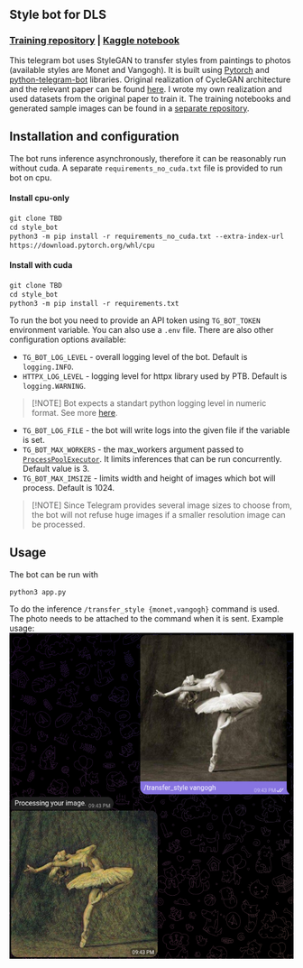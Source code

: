 ## Style bot for DLS
### [Training repository](https://example.com) | [Kaggle notebook](https://www.kaggle.com/code/kb7354/cyclegan/notebook)
This telegram bot uses StyleGAN to transfer styles from paintings to photos (available styles are Monet and Vangogh). 
It is built using [Pytorch](https://pytorch.org/)
and [python-telegram-bot](https://github.com/python-telegram-bot/python-telegram-bot) libraries.
Original realization of CycleGAN architecture
and the relevant paper can be found [here](https://junyanz.github.io/CycleGAN/). I wrote my own realization and used datasets from the original paper to train it. The training notebooks and
generated sample images can be found in a
[separate repository](https://example.com).

## Installation and configuration

The bot runs inference asynchronously, therefore it can be reasonably run without cuda. A separate 
`requirements_no_cuda.txt` file is provided to run
bot on cpu.

#### Install cpu-only
```
git clone TBD
cd style_bot
python3 -m pip install -r requirements_no_cuda.txt --extra-index-url https://download.pytorch.org/whl/cpu
```
#### Install with cuda
```
git clone TBD
cd style_bot
python3 -m pip install -r requirements.txt
```


To run the bot you need to provide an API token using `TG_BOT_TOKEN` environment variable.
You can also use a `.env` file. There are also other configuration options available:
- `TG_BOT_LOG_LEVEL` - overall logging level of the bot. Default is `logging.INFO`.
- `HTTPX_LOG_LEVEL` - logging level for httpx library used by PTB. Default is `logging.WARNING`.

> [!NOTE] Bot expects a standart python logging level in numeric format. See more [here](https://docs.python.org/3/library/logging.html#logging-levels).

- `TG_BOT_LOG_FILE` - the bot will write logs into the given file if the variable is set.
- `TG_BOT_MAX_WORKERS` - the max_workers argument passed to [`ProcessPoolExecutor`](https://docs.python.org/3/library/concurrent.futures.html#processpoolexecutor). It limits inferences that can be run concurrently. Default value is 3.
- `TG_BOT_MAX_IMSIZE` - limits width and height of images which bot will process. Default is 1024.

> [!NOTE] Since Telegram provides several image sizes to choose from, the bot will not refuse
huge images if a smaller resolution image can be processed.

## Usage

The bot can be run with
```
python3 app.py 
```
To do the inference `/transfer_style {monet,vangogh}` command is used. The photo needs to be attached to the command when it is sent.
Example usage:
![](/images/example_usage.png)
